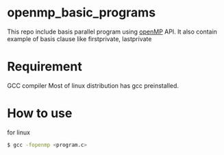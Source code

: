 # openmp_basic_programs

This repo include basis parallel program using [openMP](http://www.openmp.org/) API.
It also contain example of basis clause like firstprivate, lastprivate

# Requirement 

GCC compiler 
Most of linux distribution has gcc preinstalled.

# How to use 
for linux
```sh
$ gcc -fopenmp <program.c>
```

